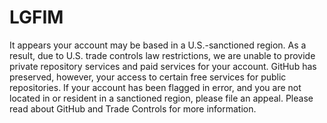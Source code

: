 # LGFIM
It appears your account may be based in a U.S.-sanctioned region. As a result, due to U.S. trade controls law restrictions, we are unable to provide private repository services and paid services for your account. GitHub has preserved, however, your access to certain free services for public repositories. If your account has been flagged in error, and you are not located in or resident in a sanctioned region, please file an appeal. Please read about GitHub and Trade Controls for more information.
